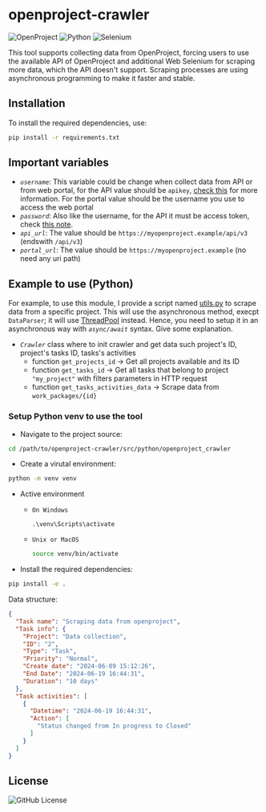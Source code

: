 # openproject-crawler

![OpenProject](https://img.shields.io/badge/OpenProject-2D8CFF?style=for-the-badge&logo=openproject&logoColor=white)
![Python](https://img.shields.io/badge/python-3670A0?style=for-the-badge&logo=python&logoColor=ffdd54)
![Selenium](https://img.shields.io/badge/-selenium-%43B02A?style=for-the-badge&logo=selenium&logoColor=white)

This tool supports collecting data from OpenProject, forcing users to use the available API of OpenProject and additional Web Selenium for scraping more data, which the API doesn't support. Scraping processes are using asynchronous programming to make it faster and stable.

## Installation

To install the required dependencies, use:
```bash
pip install -r requirements.txt
```

## Important variables

- *`username`*: This variable could be change when collect data from API or from web portal, for the API value should be `apikey`, [check this](https://www.openproject.org/docs/api/introduction/#api-key-through-basic-auth) for more information. For the portal value should be the username you use to access the web portal
- *`password`*: Also like the username, for the API it must be access token, check [this note](https://www.openproject.org/docs/api/introduction/#api-key-through-basic-auth).
- *`api_url`*: The value should be `https://myopenproject.example/api/v3` (endswith `/api/v3`)
- *`portal_url`*: The value should be `https://myopenproject.example` (no need any uri path)

## Example to use (Python)

For example, to use this module, I provide a script named [utils.py](src/python/sample/utils.py) to scrape data from a specific project. This will use the asynchronous method, execpt `DataParser`; it will use [ThreadPool](https://docs.python.org/3/library/concurrent.futures.html) instead. Hence, you need to setup it in an asynchronous way with *`async/await`* syntax. Give some explanation.

- *`Crawler`* class where to init crawler and get data such project's ID, project's tasks ID, tasks's activities
  - function `get_projects_id` -> Get all projects available and its ID
  - function `get_tasks_id` -> Get all tasks that belong to project `"my_project"` with filters parameters in HTTP request
  - function `get_tasks_activities_data` -> Scrape data from `work_packages/{id}`

### Setup Python venv to use the tool

* Navigate to the project source: 

```bash
cd /path/to/openproject-crawler/src/python/openproject_crawler
```

* Create a virutal environment:

```bash
python -m venv venv
```

* Active environment

  + `On Windows`

      ```
      .\venv\Scripts\activate
      ```
  + `Unix or MacOS`

      ```bash
      source venv/bin/activate
      ```
* Install the required dependencies:

```bash
pip install -e .
```

Data structure:
```json
{
  "Task name": "Scraping data from openproject",
  "Task info": {
    "Project": "Data collection",
    "ID": "2",
    "Type": "Task",
    "Priority": "Normal",
    "Create date": "2024-06-09 15:12:26",
    "End Date": "2024-06-19 16:44:31",
    "Duration": "10 days"
  },
  "Task activities": [
    {
      "Datetime": "2024-06-19 16:44:31",
      "Action": [
        "Status changed from In progress to Closed"
      ]
    }
  ]
}
```

## License
![GitHub License](https://img.shields.io/github/license/mach1el/openproject-crawler?style=flat-square&color=%23FF5E0E)